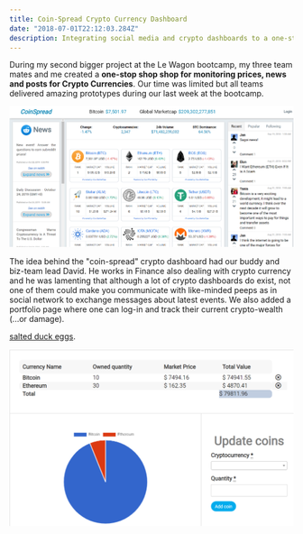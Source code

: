 ```yaml
---
title: Coin-Spread Crypto Currency Dashboard
date: "2018-07-01T22:12:03.284Z"
description: Integrating social media and crypto dashboards to a one-stop shop. 
---
```


During my second bigger project at the Le Wagon bootcamp, my three team mates and me created a **one-stop shop shop for monitoring prices, news and posts for Crypto Currencies**. Our time was limited but all teams delivered amazing prototypes during our last week at the bootcamp.

![Coin Spread Index Page](./coin-spread-index.PNG)

The idea behind the "coin-spread" crypto dashboard had our buddy and biz-team lead David. He works in Finance also dealing with crypto currency and he was lamenting that although a lot of crypto dashboards do exist, not one of them could make you communicate with like-minded peeps as in social network to exchange messages about latest events. We also added a portfolio page where one can log-in and track their current crypto-wealth (...or damage).


[salted duck eggs](http://en.wikipedia.org/wiki/Salted_duck_egg).

![Portfolio Page](./portfolio-coin-spread.PNG)
